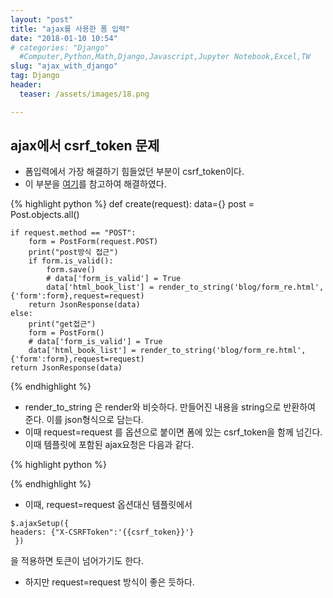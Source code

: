 ```yaml
---
layout: "post"
title: "ajax를 사용한 폼 입력"
date: "2018-01-10 10:54"
# categories: "Django"
  #Computer,Python,Math,Django,Javascript,Jupyter Notebook,Excel,TW
slug: "ajax_with_django"
tag: Django
header:
  teaser: /assets/images/18.png

---
```


## ajax에서 csrf_token 문제
- 폼입력에서 가장 해결하기 힘들었던 부분이 csrf_token이다.
- 이 부분을 [여기](https://simpleisbetterthancomplex.com/tutorial/2016/11/15/how-to-implement-a-crud-using-ajax-and-json.html)를 참고하여 해결하였다.

{% highlight python %}
def create(request):
    data={}
    post = Post.objects.all()

    if request.method == "POST":
        form = PostForm(request.POST)
        print("post방식 접근")
        if form.is_valid():
            form.save()
            # data['form_is_valid'] = True
            data['html_book_list'] = render_to_string('blog/form_re.html',{'form':form},request=request)
        return JsonResponse(data)
    else:
        print("get접근")
        form = PostForm()
        # data['form_is_valid'] = True
        data['html_book_list'] = render_to_string('blog/form_re.html',{'form':form},request=request)
    return JsonResponse(data)
{% endhighlight %}

- render_to_string 은 render와 비슷하다. 만들어진 내용을 string으로 반환하여 준다. 이를 json형식으로 담는다.
- 이때 request=request 를 옵션으로 붙이면 폼에 있는 csrf_token을 함께 넘긴다. 이때 템플릿에 포함된 ajax요청은 다음과 같다.

{% highlight python %}
<script type="text/javascript">
      $(function(){
        $("#member").on("click",function(){
          var form = $(this);
          // $.ajaxSetup({
          //   headers: {"X-CSRFToken":'{{csrf_token}}'}
          // });  // 이 부분은 반드시 필요,없으면 403 에러 발생
          $.ajax({
            url: '/blog/create',
            // data: form.serialize(), 그냥 접속만 하면 되므로 특별히 전달할 데이터 없음.
            type: 'get',
            dataType: 'json',
            beforeSend: function(){
              $("#modal-book").modal("show");
            },
            success: function(data){
              $("#modal-book .modal-content").html(data.html_book_list);
            }
          });
    return false;
        });

      });

    </script>
{% endhighlight %}
- 이때, request=request 옵션대신 템플릿에서
```
$.ajaxSetup({
headers: {"X-CSRFToken":'{{csrf_token}}'}
 })
 ```
 을 적용하면 토큰이 넘어가기도 한다.
 - 하지만 request=request 방식이 좋은 듯하다.
